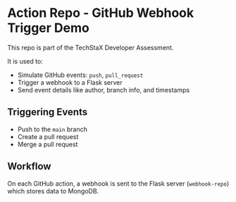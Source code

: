 # Action Repo - GitHub Webhook Trigger Demo

This repo is part of the TechStaX Developer Assessment.

It is used to:
- Simulate GitHub events: `push`, `pull_request`
- Trigger a webhook to a Flask server
- Send event details like author, branch info, and timestamps

## Triggering Events
- Push to the `main` branch
- Create a pull request
- Merge a pull request

## Workflow
On each GitHub action, a webhook is sent to the Flask server (`webhook-repo`) which stores data to MongoDB.
